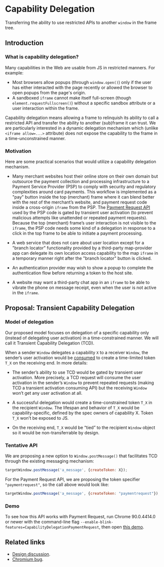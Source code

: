 # Capability Delegation
Transferring the ability to use restricted APIs to another `window` in the frame
tree.

## Introduction

### What is capability delegation?

Many capabilities in the Web are usable from JS in restricted manners.  For
example:
- Most browsers allow popups (through `window.open()`) only if the user has
  either interacted with the page recently or allowed the browser to open popups
  from the page's origin.
- A sandboxed `iframe` cannot make itself full-screen (though
  `element.requestFullscreen()`) without a specific sandbox attribute or a user
  interaction within the frame.

Capability delegation means allowing a frame to relinquish its ability to call a
restricted API and transfer the ability to another (sub)frame it can trust.  We
are particularly interested in a dynamic delegation mechanism which (unlike
`<iframe allow=...>` attribute) does not expose the capability to the frame in
a time-unconstrained manner.


### Motivation

Here are some practical scenarios that would utilize a capability delegation
mechanism.

- Many merchant websites host their online store on their own domain but
  outsource the payment collection and processing infrastructure to a Payment
  Service Provider (PSP) to comply with security and regulatory complexities
  around card payments.  This workflow is implemented as a "pay" button
  inside the top (merchant) frame where it can blend better with the rest of the
  merchant’s website, and payment request code inside a cross-origin `iframe`
  from the PSP.  The [Payment Request
  API](https://w3c.github.io/payment-request) used by the PSP code is gated by
  transient user activation (to prevent malicious attempts like unattended or
  repeated payment requests).  Because the top (merchant) frame’s user
  interaction is not visible to the `iframe`, the PSP code needs some kind of a
  delegation in response to a click in the top frame to be able to initiate a
  payment processing.

- A web service that does not care about user location except for a "branch
  locator" functionality provided by a third-party map-provider app can delegate
  its own location access capability to the map `iframe` in a temporary manner
  right after the "branch locator" button is clicked.

- An authentication provider may wish to show a popup to complete the
  authentication flow before returning a token to the host site.

- A website may want a third-party chat app in an `iframe` to be able to vibrate
  the phone on message receipt, even when the user is not active in the
  `iframe`.


## Proposal: Transient Capability Delegation

### Model of delegation

Our proposed model focuses on delegation of a specific capability only (instead
of delegating user activation) in a time-constrained manner.  We will call it
Transient Capability Delegation (TCD).

When a sender `Window` delegates a capability `X` to a receiver `Window`, the
sender’s user activation would be
[consumed](https://html.spec.whatwg.org/multipage/interaction.html#consume-user-activation)
to create a time-limited token `T_X` on the receiving end.  In more details:

- The sender’s ability to use TCD would be gated by transient user activation.
  More precisely, a TCD request will consume the user activation in the sender’s
  `Window` to prevent repeated requests (making TCD a transient activation
  consuming API) but the receiving `Window` won’t get any user activation at all.

- A successful delegation would create a time-constrained token `T_X` in the
  recipient `Window`.  The lifespan and behavior of `T_X` would be
  capability-specific, defined by the spec owners of capability X.  Token `T_X`
  won’t be exposed to JS.

- On the receiving end, `T_X` would be “tied” to the recipient `Window` object
  so it would be non-transferrable by design.


### Tentative API

We are proposing a new option to `Window.postMessage()` that facilitates TCD
through the existing messaging mechanism:

```javascript
targetWindow.postMessage('a_message', {createToken: X});
```

For the Payment Request API, we are proposing the token specifier
`"paymentrequest"`, so the call above would look like:

```javascript
targetWindow.postMessage('a_message', {createToken: "paymentrequest"});
```

### Demo

To see how this API works with Payment Request, run Chrome 90.0.4414.0 or newer
with the command-line flag
`--enable-blink-features=CapabilityDelegationPaymentRequest`, then open [this
demo](https://wicg.github.io/capability-delegation/example/payment-request/).


## Related links

- [Design discussion](https://docs.google.com/document/d/1IYN0mVy7yi4Afnm2Y0uda0JH8L2KwLgaBqsMVLMYXtk).
- [Chromium bug](https://crbug.com/1130558).

<!--
### Past proposals on delegation

The API presented here is based on ideas/challenges discussed in several past
attempts:
- [Gesture delegation
  explained](https://docs.google.com/document/d/1HkTSdeQKrYrEFuLGzgBXRvxclo2BzWXwuGrYsL2vD9k)
- [Delegating user activation to child
  frames](https://docs.google.com/document/d/1yZQjK7Q_BsyJ74Vj7Xpm3QzhDyDXB8kGdk3aESEYtSg)
- [Combining gesture delegation with feature
  policy](https://docs.google.com/document/d/11gqqQhHcVNhYRclVGL6h7prt_n9rjbYstvCWgZu-E7M)
- [Activation delegation through
  transfer](https://docs.google.com/document/d/1NKLJ2MBa9lA_FKRgD2ZIO7vIftOJ_YiXXMYfRMdlV-s).


### User activation
- [HTML
  specification](https://html.spec.whatwg.org/multipage/interaction.html#tracking-user-activation)
  for tracking user activation.
- [Chrome APIs gated by user
  activation](https://docs.google.com/document/d/1mcxB5J_u370juJhSsmK0XQONG2CIE3mvu827O-Knw_Y)
-->
